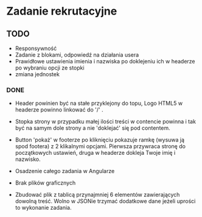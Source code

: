 # Zadanie rekrutacyjne

## TODO
- Responsywność
- Zadanie z blokami, odpowiedź na działania usera
- Prawidłowe ustawienia imienia i nazwiska po doklejeniu ich w headerze po wybraniu opcji ze stopki
- zmiana jednostek


### DONE

- Header powinien być na stałe przyklejony do topu, Logo HTML5 w headerze powinno linkować do '/' .  

- Stopka strony w przypadku małej ilości treści w contencie powinna i tak być na samym dole strony a nie 'doklejać' się pod contentem.

- Button 'pokaż' w footerze po kliknięciu pokazuje ramkę (wysuwa ją spod footera) z 2 klikalnymi opcjami. Pierwsza przywraca stronę do początkowych ustawień, druga w headerze dokleja Twoje imię i nazwisko.
- Osadzenie całego zadania w Angularze
- Brak plików graficznych
- Zbudować plik z tablicą przynajmniej 6 elementów zawierających dowolną treść. Wolno w JSONie trzymać dodatkowe dane jeżeli uprości to wykonanie zadania.


